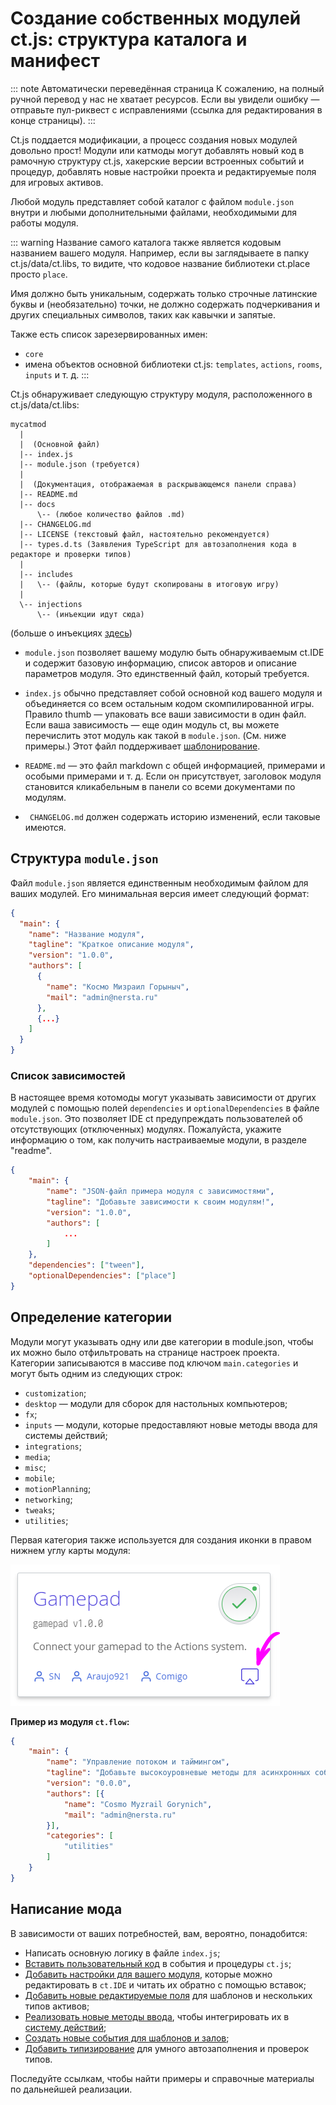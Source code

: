 # Создание собственных модулей ct.js: структура каталога и манифест

::: note Автоматически переведённая страница
К сожалению, на полный ручной перевод у нас не хватает ресурсов.
Если вы увидели ошибку — отправьте пул-риквест с исправлениями (ссылка для редактирования в конце страницы).
:::

Ct.js поддается модификации, а процесс создания новых модулей довольно прост! Модули или катмоды могут добавлять новый код в рамочную структуру ct.js, хакерские версии встроенных событий и процедур, добавлять новые настройки проекта и редактируемые поля для игровых активов.

Любой модуль представляет собой каталог с файлом `module.json` внутри и любыми дополнительными файлами, необходимыми для работы модуля.

::: warning
Название самого каталога также является кодовым названием вашего модуля. Например, если вы заглядываете в папку ct.js/data/ct.libs, то видите, что кодовое название библиотеки ct.place просто `place`.

Имя должно быть уникальным, содержать только строчные латинские буквы и (необязательно) точки, не должно содержать подчеркивания и других специальных символов, таких как кавычки и запятые.

Также есть список зарезервированных имен:

* `core`
* имена объектов основной библиотеки ct.js: `templates`, `actions`, `rooms`, `inputs` и т. д.
:::

Ct.js обнаруживает следующую структуру модуля, расположенного в ct.js/data/ct.libs:

```
mycatmod
  |
  |  (Основной файл)
  |-- index.js
  |-- module.json (требуется)
  |
  |  (Документация, отображаемая в раскрывающемся панели справа)
  |-- README.md
  |-- docs
      \-- (любое количество файлов .md)
  |-- CHANGELOG.md
  |-- LICENSE (текстовый файл, настоятельно рекомендуется)
  |-- types.d.ts (Заявления TypeScript для автозаполнения кода в редакторе и проверки типов)
  |
  |-- includes
  |   \-- (файлы, которые будут скопированы в итоговую игру)
  |
  \-- injections
      \-- (инъекции идут сюда)
```
(больше о инъекциях [здесь](./events-and-injections.md))

* `module.json` позволяет вашему модулю быть обнаруживаемым ct.IDE и содержит базовую информацию, список авторов и описание параметров модуля. Это единственный файл, который требуется.

* `index.js` обычно представляет собой основной код вашего модуля и объединяется со всем остальным кодом скомпилированной игры. Правило thumb — упаковать все ваши зависимости в один файл. Если ваша зависимость — еще один модуль ct, вы можете перечислить этот модуль как такой в `module.json`. (См. ниже примеры.) Этот файл поддерживает [шаблонирование](./events-and-injections.md#Шаблонизация).

* `README.md` — это файл markdown с общей информацией, примерами и особыми примерами и т. д. Если он присутствует, заголовок модуля становится кликабельным в панели со всеми документами по модулям.

* ` CHANGELOG.md` должен содержать историю изменений, если таковые имеются.

## Структура `module.json`

Файл `module.json` является единственным необходимым файлом для ваших модулей. Его минимальная версия имеет следующий формат:

```json
{
  "main": {
    "name": "Название модуля",
    "tagline": "Краткое описание модуля",
    "version": "1.0.0",
    "authors": [
      {
        "name": "Космо Мизраил Горыныч",
        "mail": "admin@nersta.ru"
      },
      {...}
    ]
  }
}
```

### Список зависимостей

В настоящее время котомоды могут указывать зависимости от других модулей с помощью полей `dependencies` и `optionalDependencies` в файле `module.json`. Это позволяет IDE ct предупреждать пользователей об отсутствующих (отключенных) модулях. Пожалуйста, укажите информацию о том, как получить настраиваемые модули, в разделе "readme".

```json {9,10}
{
    "main": {
        "name": "JSON-файл примера модуля с зависимостями",
        "tagline": "Добавьте зависимости к своим модулям!",
        "version": "1.0.0",
        "authors": [
            ...
        ]
    },
    "dependencies": ["tween"],
    "optionalDependencies": ["place"]
}
```

## Определение категории

Модули могут указывать одну или две категории в module.json, чтобы их можно было отфильтровать на странице настроек проекта. Категории записываются в массиве под ключом `main.categories` и могут быть одним из следующих строк:

- `customization`;
- `desktop` — модули для сборок для настольных компьютеров;
- `fx`;
- `inputs` — модули, которые предоставляют новые методы ввода для системы действий;
- `integrations`;
- `media`;
- `misc`;
- `mobile`;
- `motionPlanning`;
- `networking`;
- `tweaks`;
- `utilities`;

Первая категория также используется для создания иконки в правом нижнем углу карты модуля:

![](../../images/modsCardIcon.png)

**Пример из модуля `ct.flow`:**

```json {10,11,12}
{
    "main": {
        "name": "Управление потоком и таймингом",
        "tagline": "Добавьте высокоуровневые методы для асинхронных событий, например, шлюз, кумулятивная задержка, retriggerable delay.",
        "version": "0.0.0",
        "authors": [{
            "name": "Cosmo Myzrail Gorynich",
            "mail": "admin@nersta.ru"
        }],
        "categories": [
            "utilities"
        ]
    }
}
```

## Написание мода

В зависимости от ваших потребностей, вам, вероятно, понадобится:

* Написать основную логику в файле `index.js`;
* [Вставить пользовательный код](./events-and-injections.md) в события и процедуры `ct.js`;
* [Добавить настройки для вашего модуля](./events-and-injections.md), которые можно редактировать в `ct.IDE` и читать их обратно с помощью вставок;
* [Добавить новые редактируемые поля](./events-and-injections.md) для шаблонов и нескольких типов активов;
* [Реализовать новые методы ввода](./input-methods.md), чтобы интегрировать их в [систему действий](./../actions.md);
* [Создать новые события для шаблонов и залов](./modded-events);
* [Добавить типизирование](./typings-and-intellisense.md) для умного автозаполнения и проверок типов.

Последуйте ссылкам, чтобы найти примеры и справочные материалы по дальнейшей реализации.

